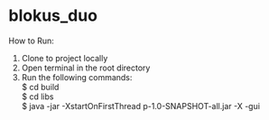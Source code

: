 # blokus_duo

How to Run:
1. Clone to project locally
2. Open terminal in the root directory
3. Run the following commands:<br/>
  $ cd build <br/>
  $ cd libs <br/>
  $ java -jar -XstartOnFirstThread  p-1.0-SNAPSHOT-all.jar -X -gui 
